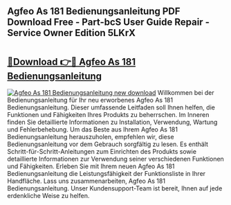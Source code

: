 ## Agfeo As 181 Bedienungsanleitung PDF Download Free - Part-bcS User Guide Repair - Service Owner Edition 5LKrX

# <h2><a href="http://df2ioq.blite.top/?on=Agfeo+As+181+Bedienungsanleitung">🔗Download 👉🔴 Agfeo As 181 Bedienungsanleitung</a></h2>

[![Agfeo As 181 Bedienungsanleitung new download](https://i.imgur.com/lujVjoI.png)](http://df2ioq.blite.top/?on=Agfeo+As+181+Bedienungsanleitung)
Willkommen bei der Bedienungsanleitung für Ihr neu erworbenes Agfeo As 181 Bedienungsanleitung. Dieser umfassende Leitfaden soll Ihnen helfen, die Funktionen und Fähigkeiten Ihres Produkts zu beherrschen. Im Inneren finden Sie detaillierte Informationen zu Installation, Verwendung, Wartung und Fehlerbehebung. Um das Beste aus Ihrem Agfeo As 181 Bedienungsanleitung herauszuholen, empfehlen wir, diese Bedienungsanleitung vor dem Gebrauch sorgfältig zu lesen. Es enthält Schritt-für-Schritt-Anleitungen zum Einrichten des Produkts sowie detaillierte Informationen zur Verwendung seiner verschiedenen Funktionen und Fähigkeiten. Erleben Sie mit Ihrem neuen Agfeo As 181 Bedienungsanleitung die Leistungsfähigkeit der Funktionsliste in Ihrer Handfläche. Lass uns zusammenarbeiten, Agfeo As 181 Bedienungsanleitung. Unser Kundensupport-Team ist bereit, Ihnen auf jede erdenkliche Weise zu helfen.
